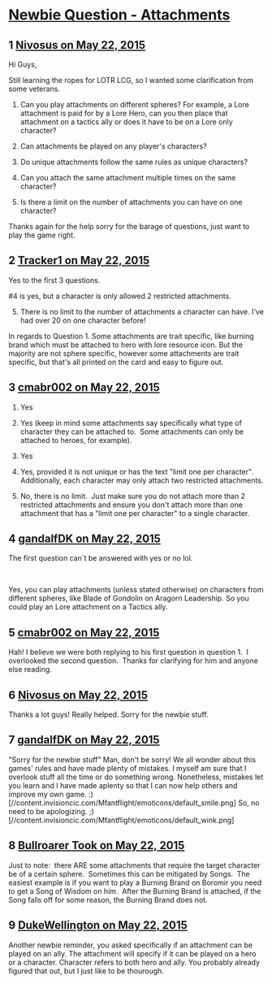 # [Newbie Question -  Attachments](https://community.fantasyflightgames.com/topic/177623-newbie-question-attachments/)

## 1 [Nivosus on May 22, 2015](https://community.fantasyflightgames.com/topic/177623-newbie-question-attachments/?do=findComment&comment=1632224)

Hi Guys,

Still learning the ropes for LOTR LCG, so I wanted some clarification from some veterans.

1. Can you play attachments on different spheres? For example, a Lore attachment is paid for by a Lore Hero, can you then place that attachment on a tactics ally or does it have to be on a Lore only character?

2. Can attachments be played on any player's characters?

3. Do unique attachments follow the same rules as unique characters?

4. Can you attach the same attachment multiple times on the same character?

5. Is there a limit on the number of attachments you can have on one character?

Thanks again for the help sorry for the barage of questions, just want to play the game right.

## 2 [Tracker1 on May 22, 2015](https://community.fantasyflightgames.com/topic/177623-newbie-question-attachments/?do=findComment&comment=1632237)

Yes to the first 3 questions.

#4 is yes, but a character is only allowed 2 restricted attachments.

5. There is no limit to the number of attachments a character can have. I've had over 20 on one character before!

In regards to Question 1. Some attachments are trait specific, like burning brand which must be attached to hero with lore resource icon. But the majority are not sphere specific, however some attachments are trait specific, but that's all printed on the card and easy to figure out.

## 3 [cmabr002 on May 22, 2015](https://community.fantasyflightgames.com/topic/177623-newbie-question-attachments/?do=findComment&comment=1632255)

1. Yes

2. Yes (keep in mind some attachments say specifically what type of character they can be attached to.  Some attachments can only be attached to heroes, for example).

3. Yes

4. Yes, provided it is not unique or has the text "limit one per character". Additionally, each character may only attach two restricted attachments.

5. No, there is no limit.  Just make sure you do not attach more than 2 restricted attachments and ensure you don't attach more than one attachment that has a "limit one per character" to a single character.

## 4 [gandalfDK on May 22, 2015](https://community.fantasyflightgames.com/topic/177623-newbie-question-attachments/?do=findComment&comment=1632342)

The first question can´t be answered with yes or no lol.

 

Yes, you can play attachments (unless stated otherwise) on characters from different spheres, like Blade of Gondolin on Aragorn Leadership. So you could play an Lore attachment on a Tactics ally. 

## 5 [cmabr002 on May 22, 2015](https://community.fantasyflightgames.com/topic/177623-newbie-question-attachments/?do=findComment&comment=1632348)

Hah! I believe we were both replying to his first question in question 1.  I overlooked the second question.  Thanks for clarifying for him and anyone else reading.

## 6 [Nivosus on May 22, 2015](https://community.fantasyflightgames.com/topic/177623-newbie-question-attachments/?do=findComment&comment=1632441)

Thanks a lot guys! Really helped. Sorry for the newbie stuff.

## 7 [gandalfDK on May 22, 2015](https://community.fantasyflightgames.com/topic/177623-newbie-question-attachments/?do=findComment&comment=1632595)

"Sorry for the newbie stuff" Man, don't be sorry! We all wonder about this games' rules and have made plenty of mistakes. I myself am sure that I overlook stuff all the time or do something wrong. Nonetheless, mistakes let you learn and I have made aplenty so that I can now help others and improve my own game. :) [//content.invisioncic.com/Mfantflight/emoticons/default_smile.png] So, no need to be apologizing. ;) [//content.invisioncic.com/Mfantflight/emoticons/default_wink.png]

## 8 [Bullroarer Took on May 22, 2015](https://community.fantasyflightgames.com/topic/177623-newbie-question-attachments/?do=findComment&comment=1632643)

Just to note:  there ARE some attachments that require the target character be of a certain sphere.  Sometimes this can be mitigated by Songs.  The easiest example is if you want to play a Burning Brand on Boromir you need to get a Song of Wisdom on him.  After the Burning Brand is attached, if the Song falls off for some reason, the Burning Brand does not.

## 9 [DukeWellington on May 22, 2015](https://community.fantasyflightgames.com/topic/177623-newbie-question-attachments/?do=findComment&comment=1632712)

Another newbie reminder, you asked specifically if an attachment can be played on an ally. The attachment will specify if it can be played on a hero or a character. Character refers to both hero and ally. You probably already figured that out, but I just like to be thourough.


